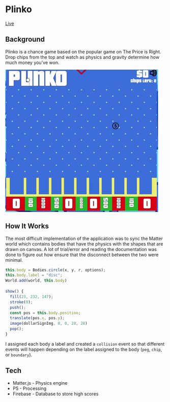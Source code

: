 # Plinko

[Live](https://albertngo1.github.io/plinko/)

## Background
Plinko is a chance game based on the popular game on The Price is Right. Drop chips from the top and watch as physics and gravity determine how much money you've won.

![alt text](/assets/demo/demo.gif)

## How It Works

The most difficult implementation of the application was to sync the Matter world which contains bodies that have the physics with the shapes that are drawn on canvas. A lot of trial/error and reading the documentation was done to figure out how  ensure that the disconnect between the two were minimal.

```javascript
this.body = Bodies.circle(x, y, r, options);
this.body.label = "disc";
World.add(world, this.body)

show() {
  fill(23, 232, 147);
  stroke(0);
  push();
  const pos = this.body.position;
  translate(pos.x, pos.y);
  image(dollarSignImg, 0, 0, 28, 28)
  pop();
}
```

I assigned each body a label and created a `collision` event so that different events will happen depending on the label assigned to the body (`peg`, `chip`, or `boundary`).


## Tech

- Matter.js - Physics engine
- P5 - Processing
- Firebase - Database to store high scores
